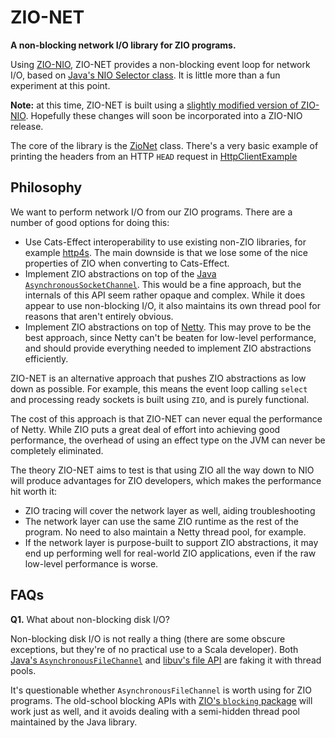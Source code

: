 # ZIO-NET

**A non-blocking network I/O library for ZIO programs.**

Using [ZIO-NIO][zio-nio], ZIO-NET provides a non-blocking event loop for network I/O, based on [Java's NIO Selector class][java-selector]. It is little more than a fun experiment at this point.

**Note:** at this time, ZIO-NET is built using a [slightly modified version of ZIO-NIO][modified-zio-nio]. Hopefully these changes will soon be incorporated into a ZIO-NIO release.

The core of the library is the [ZioNet](src/main/scala/zio/net/ZioNet.scala) class. There's a very basic example of printing the headers from an HTTP `HEAD` request in [HttpClientExample](src/main/scala/zio/net/example/HttpClientExample.scala)

## Philosophy

We want to perform network I/O from our ZIO programs. There are a number of good options for doing this:

* Use Cats-Effect interoperability to use existing non-ZIO libraries, for example [http4s][http4s]. The main downside is that we lose some of the nice properties of ZIO when converting to Cats-Effect.
* Implement ZIO abstractions on top of the [Java `AsynchronousSocketChannel`][java-async-sock]. This would be a fine approach, but the internals of this API seem rather opaque and complex. While it does appear to use non-blocking I/O, it also maintains its own thread pool for reasons that aren't entirely obvious.
* Implement ZIO abstractions on top of [Netty][netty]. This may prove to be the best approach, since Netty can't be beaten for low-level performance, and should provide everything needed to implement ZIO abstractions efficiently.

ZIO-NET is an alternative approach that pushes ZIO abstractions as low down as possible. For example, this means the event loop calling `select` and processing ready sockets is built using `ZIO`, and is purely functional.

The cost of this approach is that ZIO-NET can never equal the performance of Netty. While ZIO puts a great deal of effort into achieving good performance, the overhead of using an effect type on the JVM can never be completely eliminated.

The theory ZIO-NET aims to test is that using ZIO all the way down to NIO will produce advantages for ZIO developers, which makes the performance hit worth it:

* ZIO tracing will cover the network layer as well, aiding troubleshooting
* The network layer can use the same ZIO runtime as the rest of the program. No need to also maintain a Netty thread pool, for example.
* If the network layer is purpose-built to support ZIO abstractions, it may end up performing well for real-world ZIO applications, even if the raw low-level performance is worse.

## FAQs

**Q1.** What about non-blocking disk I/O?

Non-blocking disk I/O is not really a thing (there are some obscure exceptions, but they're of no practical use to a Scala developer). Both [Java's `AsynchronousFileChannel`][java-async-file] and [libuv's file API][libuv-file] are faking it with thread pools.

It's questionable whether `AsynchronousFileChannel` is worth using for ZIO programs. The old-school blocking APIs with [ZIO's `blocking` package][zio-blocking] will work just as well, and it avoids dealing with a semi-hidden thread pool maintained by the Java library.


[zio-nio]: https://zio.github.io/zio-nio/
[http4s]: https://http4s.org
[netty]: https://netty.io
[java-selector]: https://docs.oracle.com/javase/8/docs/api/java/nio/channels/Selector.html
[java-async-sock]: https://docs.oracle.com/javase/8/docs/api/java/nio/channels/AsynchronousSocketChannel.html
[java-async-file]: https://docs.oracle.com/javase/8/docs/api/java/nio/channels/AsynchronousFileChannel.html
[libuv-file]: http://docs.libuv.org/en/v1.x/guide/filesystem.html
[zio-blocking]: https://javadoc.io/doc/dev.zio/zio_2.12/latest/zio/blocking/index.html
[modified-zio-nio]: https://github.com/zio/zio-nio/tree/quelgar/improvements

